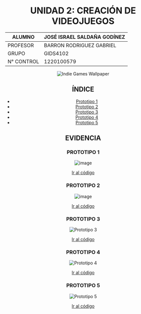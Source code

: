 <div align="center">

# UNIDAD 2: CREACIÓN DE VIDEOJUEGOS

| ALUMNO                      | JOSÉ ISRAEL SALDAÑA GODÍNEZ |
|-----------------------------|-------------------------------|
| PROFESOR                    | BARRON RODRIGUEZ GABRIEL     |
| GRUPO                       | GIDS4102                     |
| N° CONTROL                  | 1220100579                   |

![Indie Games Wallpaper](https://github.com/user-attachments/assets/4a6dc2df-8428-4d7a-993c-a8864aac7cf8)

## ÍNDICE
- [Prototipo 1](#prototipo-1)
- [Prototipo 2](#prototipo-2)
- [Prototipo 3](#prototipo-3)
- [Prototipo 4](#prototipo-4)
- [Prototipo 5](#prototipo-5)

## EVIDENCIA

### PROTOTIPO 1
![image](https://github.com/user-attachments/assets/077981e0-0e20-413d-b122-f513d4af0e02)

[Ir al código](https://github.com/Israel99XD/CREACION-DE-VIDEOJUEGOS/blob/main/Prototipo_1.unitypackage)

### PROTOTIPO 2
![image](https://github.com/user-attachments/assets/0ca705ff-864e-4f6f-a4de-561e1aaef784)

[Ir al código](https://github.com/Israel99XD/CREACION-DE-VIDEOJUEGOS/blob/main/Prototipo_2.unitypackage)

### PROTOTIPO 3
![Prototipo 3](https://github.com/user-attachments/assets/25f8c0e2-f4a7-4008-90ec-3233f33ccb99)

[Ir al código](https://github.com/Israel99XD/CREACION-DE-VIDEOJUEGOS/blob/main/Prototipo_3.unitypackage)

### PROTOTIPO 4
![Prototipo 4](https://github.com/user-attachments/assets/b5c4d9d5-7347-4786-9293-ffeb71ab5b23)

[Ir al código](https://github.com/Israel99XD/CREACION-DE-VIDEOJUEGOS/blob/main/Prototipo_4.unitypackage)

### PROTOTIPO 5
![Prototipo 5](https://github.com/user-attachments/assets/c841b51b-46ef-4109-8ea3-367d00dbc0ea)

[Ir al código](https://github.com/Israel99XD/CREACION-DE-VIDEOJUEGOS/blob/main/Prototipo_5.unitypackage)

</div>
